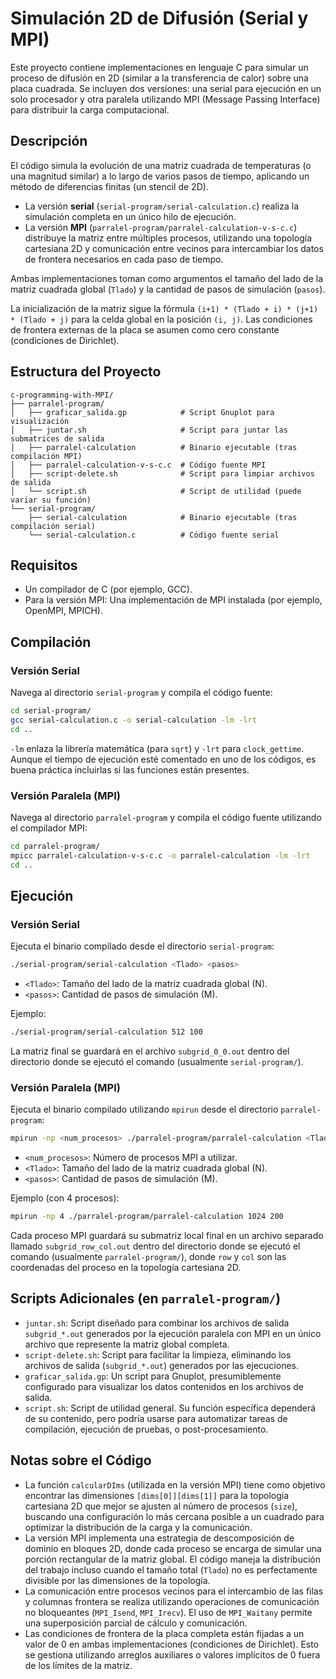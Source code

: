# Simulación 2D de Difusión (Serial y MPI)

Este proyecto contiene implementaciones en lenguaje C para simular un proceso de difusión en 2D (similar a la transferencia de calor) sobre una placa cuadrada. Se incluyen dos versiones: una serial para ejecución en un solo procesador y otra paralela utilizando MPI (Message Passing Interface) para distribuir la carga computacional.

## Descripción

El código simula la evolución de una matriz cuadrada de temperaturas (o una magnitud similar) a lo largo de varios pasos de tiempo, aplicando un método de diferencias finitas (un stencil de 2D).

*   La versión **serial** (`serial-program/serial-calculation.c`) realiza la simulación completa en un único hilo de ejecución.
*   La versión **MPI** (`parralel-program/parralel-calculation-v-s-c.c`) distribuye la matriz entre múltiples procesos, utilizando una topología cartesiana 2D y comunicación entre vecinos para intercambiar los datos de frontera necesarios en cada paso de tiempo.

Ambas implementaciones toman como argumentos el tamaño del lado de la matriz cuadrada global (`Tlado`) y la cantidad de pasos de simulación (`pasos`).

La inicialización de la matriz sigue la fórmula `(i+1) * (Tlado + i) * (j+1) * (Tlado + j)` para la celda global en la posición `(i, j)`. Las condiciones de frontera externas de la placa se asumen como cero constante (condiciones de Dirichlet).

## Estructura del Proyecto

```
c-programming-with-MPI/
├── parralel-program/
│   ├── graficar_salida.gp            # Script Gnuplot para visualización
│   ├── juntar.sh                     # Script para juntar las submatrices de salida
│   ├── parralel-calculation          # Binario ejecutable (tras compilación MPI)
│   ├── parralel-calculation-v-s-c.c  # Código fuente MPI
│   ├── script-delete.sh              # Script para limpiar archivos de salida
│   └── script.sh                     # Script de utilidad (puede variar su función)
└── serial-program/
    ├── serial-calculation            # Binario ejecutable (tras compilación serial)
    └── serial-calculation.c          # Código fuente serial
```

## Requisitos

*   Un compilador de C (por ejemplo, GCC).
*   Para la versión MPI: Una implementación de MPI instalada (por ejemplo, OpenMPI, MPICH).

## Compilación

### Versión Serial

Navega al directorio `serial-program` y compila el código fuente:

```bash
cd serial-program/
gcc serial-calculation.c -o serial-calculation -lm -lrt
cd ..
```

`-lm` enlaza la librería matemática (para `sqrt`) y `-lrt` para `clock_gettime`. Aunque el tiempo de ejecución esté comentado en uno de los códigos, es buena práctica incluirlas si las funciones están presentes.

### Versión Paralela (MPI)

Navega al directorio `parralel-program` y compila el código fuente utilizando el compilador MPI:

```bash
cd parralel-program/
mpicc parralel-calculation-v-s-c.c -o parralel-calculation -lm -lrt
cd ..
```

## Ejecución

### Versión Serial

Ejecuta el binario compilado desde el directorio `serial-program`:

```bash
./serial-program/serial-calculation <Tlado> <pasos>
```

- `<Tlado>`: Tamaño del lado de la matriz cuadrada global (N).
- `<pasos>`: Cantidad de pasos de simulación (M).

Ejemplo:

```bash
./serial-program/serial-calculation 512 100
```

La matriz final se guardará en el archivo `subgrid_0_0.out` dentro del directorio donde se ejecutó el comando (usualmente `serial-program/`).

### Versión Paralela (MPI)

Ejecuta el binario compilado utilizando `mpirun` desde el directorio `parralel-program`:

```bash
mpirun -np <num_procesos> ./parralel-program/parralel-calculation <Tlado> <pasos>
```

- `<num_procesos>`: Número de procesos MPI a utilizar.
- `<Tlado>`: Tamaño del lado de la matriz cuadrada global (N).
- `<pasos>`: Cantidad de pasos de simulación (M).

Ejemplo (con 4 procesos):

```bash
mpirun -np 4 ./parralel-program/parralel-calculation 1024 200
```

Cada proceso MPI guardará su submatriz local final en un archivo separado llamado `subgrid_row_col.out` dentro del directorio donde se ejecutó el comando (usualmente `parralel-program/`), donde `row` y `col` son las coordenadas del proceso en la topología cartesiana 2D.

## Scripts Adicionales (en `parralel-program/`)

- `juntar.sh`: Script diseñado para combinar los archivos de salida `subgrid_*.out` generados por la ejecución paralela con MPI en un único archivo que represente la matriz global completa.
- `script-delete.sh`: Script para facilitar la limpieza, eliminando los archivos de salida (`subgrid_*.out`) generados por las ejecuciones.
- `graficar_salida.gp`: Un script para Gnuplot, presumiblemente configurado para visualizar los datos contenidos en los archivos de salida.
- `script.sh`: Script de utilidad general. Su función específica dependerá de su contenido, pero podría usarse para automatizar tareas de compilación, ejecución de pruebas, o post-procesamiento.

## Notas sobre el Código

- La función `calcularDIms` (utilizada en la versión MPI) tiene como objetivo encontrar las dimensiones `[dims[0]][dims[1]]` para la topología cartesiana 2D que mejor se ajusten al número de procesos (`size`), buscando una configuración lo más cercana posible a un cuadrado para optimizar la distribución de la carga y la comunicación.
- La versión MPI implementa una estrategia de descomposición de dominio en bloques 2D, donde cada proceso se encarga de simular una porción rectangular de la matriz global. El código maneja la distribución del trabajo incluso cuando el tamaño total (`Tlado`) no es perfectamente divisible por las dimensiones de la topología.
- La comunicación entre procesos vecinos para el intercambio de las filas y columnas frontera se realiza utilizando operaciones de comunicación no bloqueantes (`MPI_Isend`, `MPI_Irecv`). El uso de `MPI_Waitany` permite una superposición parcial de cálculo y comunicación.
- Las condiciones de frontera de la placa completa están fijadas a un valor de 0 en ambas implementaciones (condiciones de Dirichlet). Esto se gestiona utilizando arreglos auxiliares o valores implícitos de 0 fuera de los límites de la matriz.
